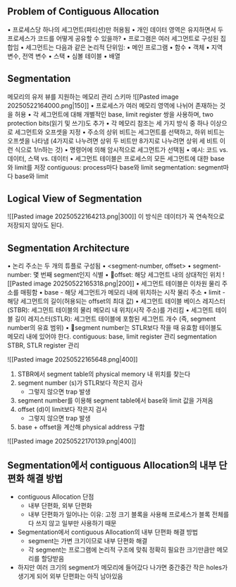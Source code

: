 ## Problem of Contiguous Allocation
• 프로세스당 하나의 세그먼트(파티션)만 허용됨
	• 개인 데이터 영역은 유지하면서 두 프로세스가 코드를 어떻게 공유할 수 있을까?
• 프로그램은 여러 세그먼트로 구성된 집합임
	• 세그먼트는 다음과 같은 논리적 단위임:
		• 메인 프로그램
		• 함수
		• 객체
		• 지역 변수, 전역 변수
		• 스택
		• 심볼 테이블
		• 배열
## Segmentation
메모리의 유저 뷰를 지원하는 메모리 관리 스키마
![[Pasted image 20250522164000.png|150]]
• 프로세스가 여러 메모리 영역에 나뉘어 존재하는 것을 허용
• 각 세그먼트에 대해 개별적인 base, limit register 쌍을 사용하며, two protection bits(읽기 및 쓰기)도 추가
• 각 메모리 참조는 세 가지 방식 중 하나 이상으로 세그먼트와 오프셋을 지정
	• 주소의 상위 비트는 세그먼트를 선택하고, 하위 비트는 오프셋을 나타냄 (4가지로 나누려면 상위 두 비트만 8가지로 나누려면 상위 세 비트 이런 식으로 1/n하는 것)
	• 명령어에 의해 암시적으로 세그먼트가 선택됨
		• 예시: 코드 vs. 데이터, 스택 vs. 데이터
	• 세그먼트 테이블은 프로세스의 모든 세그먼트에 대한 base와 limit를 저장
contiguous: process마다 base와 limit
segmentation: segment마다 base와 limit
## Logical View of Segmentation
![[Pasted image 20250522164213.png|300]]
이 방식은 데이터가 꼭 연속적으로 저장되지 않아도 된다.
## Segmentation Architecture
• 논리 주소는 두 개의 튜플로 구성됨
	• <segment-number, offset>
	• segment-number: 몇 번째 segment인지 식별
	• offset: 해당 세그먼트 내의 상대적인 위치
	![[Pasted image 20250522165318.png|200]]
• 세그먼트 테이블은 이차원 물리 주소를 매핑함
	• base - 해당 세그먼트가 메모리 내에 위치하는 시작 물리 주소
	• limit - 해당 세그먼트의 길이(허용되는 offset의 최대 값)
• 세그먼트 테이블 베이스 레지스터(STBR): 세그먼트 테이블의 물리 메모리 내 위치(시작 주소)를 가리킴
• 세그먼트 테이블 길이 레지스터(STLR): 세그먼트 테이블에 포함된 세그먼트 개수 (즉, segment number의 유효 범위)
	• segment number는 STLR보다 작을 때 유효함
테이블도 메모리 내에 있어야 한다.
contiguous: base, limit register 관리
segmentation STBR, STLR register 관리

![[Pasted image 20250522165648.png|400]]
1. STBR에서 segment table의 physical memory 내 위치를 찾는다
2. segment number (s)가 STLR보다 작은지 검사
	- 그렇지 않으면 trap 발생
3. segment number를 이용해 segment table에서 base와 limit 값을 가져옴
4. offset (d)이 limit보다 작은지 검사
	- 그렇지 않으면 trap 발생
5. base + offset을 계산해 physical address 구함

![[Pasted image 20250522170139.png|400]]
## Segmentation에서 contiguous Allocation의 내부 단편화 해결 방법
- contiguous Allocation 단점
	- 내부 단편화, 외부 단편화
	- 내부 단편화가 일어나는 이유: 고정 크기 블록을 사용해 프로세스가 블록 전체를 다 쓰지 않고 일부만 사용하기 때문
- Segmentation에서 contiguous Allocation의 내부 단편화 해결 방법
	- segment는 가변 크기이므로 내부 단편화 해결
	- 각 segment는 프로그램에 논리적 구조에 맞춰 정확히 필요한 크기만큼만 메모리를 할당받음
- 하지만 여러 크기의 segment가 메모리에 들어갔다 나가면 중간중간 작은 holes가 생기게 되어 외부 단편화는 아직 남아있음